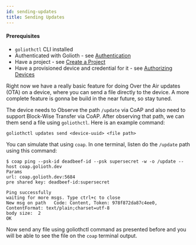 ```yaml
---
id: sending-updates
title: Sending Updates
---
```


#### Prerequisites

- `goliothctl` CLI installed
- Authenticated with Golioth - see [Authentication](../golioth-platform-getting-started/platform-authentication)
- Have a project - see [Create a Project](../golioth-platform-getting-started/platform-create-project)
- Have a provisioned device and credential for it - see [Authorizing Devices](../golioth-platform-getting-started/platform-authorize-devices)

Right now we have a really basic feature for doing Over the Air updates (OTA) on a device, where you can send a file directly to the device. A more complete feature is gonna be build in the near future, so stay tuned.

The device needs to Observe the path `/update` via CoAP and also need to support Block-Wise Transfer via CoAP. After observing that path, we can them send a file using `goliothctl`. Here is an example command:

```
goliothctl updates send <device-uuid> <file path>
```

You can simulate that using `coap`. In one terminal, listen do the `/update` path using this command:

```
$ coap ping --psk-id deadbeef-id --psk supersecret -w -o /update --host coap.golioth.dev
Params
url: coap.golioth.dev:5684
pre shared key: deadbeef-id:supersecret

Ping successfully
waiting for more msgs. Type ctrl+c to close
New msg on path   Code: Content, Token: 978f872da87c4ee0, ContentFormat: text/plain;charset=utf-8
body size:  2
OK
```

Now send any file using goliothctl command as presented before and you will be able to see the file on the `coap` terminal output.
